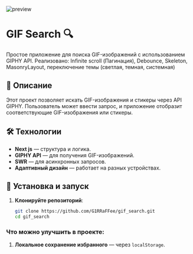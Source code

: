 ![preview](https://github.com/user-attachments/assets/8ad13998-dea5-49d6-8635-a32f603b2191)

# GIF Search 🔍

Простое приложение для поиска GIF-изображений с использованием GIPHY API.
Реализовано:
Infinite scroll (Пагинация), Debounce, Skeleton, MasonryLayout, переключение темы (светлая, темная, системная)

## 📌 Описание
Этот проект позволяет искать GIF-изображения и стикеры через API GIPHY. Пользователь может ввести запрос, и приложение отобразит соответствующие GIF-изображения или стикеры.

## 🛠 Технологии
- **Next js** — структура и логика.
- **GIPHY API** — для получения GIF-изображений.
- **SWR** — для асинхронных запросов.
- **Адаптивный дизайн** — работает на разных устройствах.

## 🚀 Установка и запуск
1. **Клонируйте репозиторий**:
   ```bash
   git clone https://github.com/G1RRaFFee/gif_search.git
   cd gif_search

### Что можно улучшить в проекте:
1. **Локальное сохранение избранного** — через `localStorage`.
